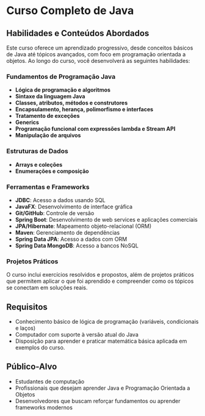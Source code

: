 # Curso Completo de Java

## Habilidades e Conteúdos Abordados

Este curso oferece um aprendizado progressivo, desde conceitos básicos de Java até tópicos avançados, com foco em programação orientada a objetos. Ao longo do curso, você desenvolverá as seguintes habilidades:

### Fundamentos de Programação Java
- **Lógica de programação e algoritmos**
- **Sintaxe da linguagem Java**
- **Classes, atributos, métodos e construtores**
- **Encapsulamento, herança, polimorfismo e interfaces**
- **Tratamento de exceções**
- **Generics**
- **Programação funcional com expressões lambda e Stream API**
- **Manipulação de arquivos**

### Estruturas de Dados
- **Arrays e coleções**
- **Enumerações e composição**

### Ferramentas e Frameworks
- **JDBC**: Acesso a dados usando SQL
- **JavaFX**: Desenvolvimento de interface gráfica
- **Git/GitHub**: Controle de versão
- **Spring Boot**: Desenvolvimento de web services e aplicações comerciais
- **JPA/Hibernate**: Mapeamento objeto-relacional (ORM)
- **Maven**: Gerenciamento de dependências
- **Spring Data JPA**: Acesso a dados com ORM
- **Spring Data MongoDB**: Acesso a bancos NoSQL

### Projetos Práticos
O curso inclui exercícios resolvidos e propostos, além de projetos práticos que permitem aplicar o que foi aprendido e compreender como os tópicos se conectam em soluções reais.

## Requisitos
- Conhecimento básico de lógica de programação (variáveis, condicionais e laços)
- Computador com suporte à versão atual do Java
- Disposição para aprender e praticar matemática básica aplicada em exemplos do curso.

## Público-Alvo
- Estudantes de computação
- Profissionais que desejam aprender Java e Programação Orientada a Objetos
- Desenvolvedores que buscam reforçar fundamentos ou aprender frameworks modernos
